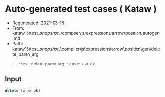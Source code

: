 # Auto-generated test cases ( Kataw )
- Regenerated: 2021-03-15
- From: kataw15\test\__snapshot__/compiler/js/expressions/arrow/position/autogen.md
- Path: kataw15\test\__snapshot__\compiler\js\expressions\arrow\position\gen\delete_paren_arg
> :: test: delete paren arg
> :: case: x => ok
## Input

`````js
delete (x => ok)
`````
